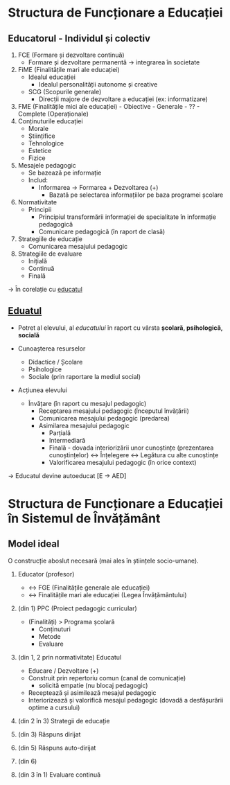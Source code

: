 # Structura de Funcționare a Educației

## Educatorul - Individul și colectiv
1. FCE (Formare și dezvoltare continuă)
    - Formare și dezvoltare permanentă -> integrarea în societate
2. FiME (Finalitățile mari ale educației)
    - Idealul educației
        - Idealul personalității autonome și creative
    - SCG (Scopurile generale)
        - Direcții majore de dezvoltare a educației (ex: informatizare)
3. FME (Finalitățile mici ale educației) - Obiective
        - Generale
        - ??
        - Complete (Operaționale)
4. Conținuturile educației
    - Morale
    - Științifice
    - Tehnologice
    - Estetice
    - Fizice
5. Mesajele pedagogic
    - Se bazează pe informație
    - Includ:
        - Informarea -> Formarea + Dezvoltarea (+)
            - Bazată pe selectarea informațiilor pe baza programei școlare
6. Normativitate
    - Principii
        - Principiul transformării informației de specialitate în informație pedagogică
        - Comunicare pedagogică (în raport de clasă)
7. Strategiile de educație
    - Comunicarea mesajului pedagogic
8. Strategiile de evaluare
    - Inițială
    - Continuă
    - Finală

-> În corelație cu [educatul](#educatul)
## [Eduatul](#educatul)

- Potret al elevului, al <i>educatului</i> în raport cu vârsta <b>școlară, psihologică, socială</b>
- Cunoașterea resurselor
    - Didactice / Școlare
    - Psihologice
    - Sociale (prin raportare la mediul social)

- Acțiunea elevului
    - Învățare (în raport cu mesajul pedagogic)
        - Receptarea mesajului pedagogic (începutul învățării)
        - Comunicarea mesajului pedagogic (predarea)
        - Asimilarea mesajului pedagogic
            - Parțială
            - Intermediară
            - Finală - dovada interiorizării unor cunoștințe (prezentarea cunoștințelor) <-> Înțelegere <-> Legătura cu alte cunoștințe
            - Valorificarea mesajului pedagogic (în orice context)

-> Educatul devine autoeducat [E -> AED]

# Structura de Funcționare a Educației în Sistemul de Învățământ

## Model ideal

O construcție aboslut necesară (mai ales în științele socio-umane).

1. Educator (profesor)
    - <-> FGE (Finalitățile generale ale educației)
    - <-> Finalitățile mari ale educației (Legea Învățământului)

2. (din 1) PPC (Proiect pedagogic curricular)
    - (Finalități) > Programa școlară
        - Conținuturi
        - Metode
        - Evaluare

3. (din 1, 2 prin normativitate) Educatul
    - Educare / Dezvoltare (+)
    - Construit prin repertoriu comun (canal de comunicație) 
        - solicită empatie (nu blocaj pedagogic)
    - Receptează și asimilează mesajul pedagogic
    - Interiorizează și valorifică mesajul pedagogic (dovadă a desfășurării optime a cursului)

4. (din 2 în 3) Strategii de educație

5. (din 3) Răspuns dirijat

6. (din 5) Răspuns auto-dirijat

7. (din 6) 

8. (din 3 în 1) Evaluare continuă
